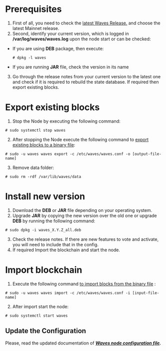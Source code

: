# Prerequisites

1. First of all, you need to check the [latest Waves Release.](https://github.com/wavesplatform/Waves/releases) and choose the latest Mainnet release.
2. Second, identify your current version, which is logged in **/var/log/waves/waves.log** upon the node start or can be checked:
  * If you are using **DEB**  package, then execute:
    ```
    # dpkg -l waves
    ```
  * If you are running **JAR** file, check the version in its name

3. Go through the release notes from your current version to the latest one and check if it is required to rebuild the state database. If required then export existing blocks.

# Export existing blocks

1. Stop the Node by executing the following command:
```
# sudo systemctl stop waves
```
2. After stopping the Node execute the following command to [export existing blocks to a binary file](/waves-node/options-for-getting-actual-blockchain/export-and-import-from-the-blockchain.md):
```
# sudo -u waves waves export -c /etc/waves/waves.conf -o [output-file-name]
```
3. Remove data folder:
```
# sudo rm -rdf /var/lib/waves/data
```

# Install new version

1. Download the **DEB** or **JAR** file depending on your operating system.
2. Upgrade **JAR** by copying the new version over the old one or upgrade **DEB** by running the following command:
```
# sudo dpkg -i waves_X.Y.Z_all.deb
```
3. Check the release notes. If there are new features to vote and activate, you will need to include that in the config.
4. If required Import the blockchain and start the node.

# Import blockchain

1. Execute the following command [to import blocks from the binary file](/waves-node/options-for-getting-actual-blockchain/export-and-import-from-the-blockchain.md) :
```
# sudo -u waves waves import -c /etc/waves/waves.conf -i [input-file-name]
```
2. After import start the node:
```
# sudo systemctl start waves
```

## Update the Configuration

Please, read the updated documentation of [_**Waves node configuration file**_](/waves-node/configuration-parameters.md)_**.**_
